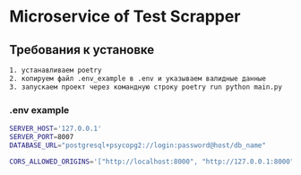 # Microservice of Test Scrapper


## Требования к установке
```sh
1. устанавливаем poetry
2. копируем файл .env_example в .env и указываем валидные данные 
3. запускаем проект через командную строку poetry run python main.py
```

### .env example
```sh
SERVER_HOST='127.0.0.1'
SERVER_PORT=8007
DATABASE_URL="postgresql+psycopg2://login:password@host/db_name"

CORS_ALLOWED_ORIGINS='["http://localhost:8000", "http://127.0.0.1:8000"]'
```

